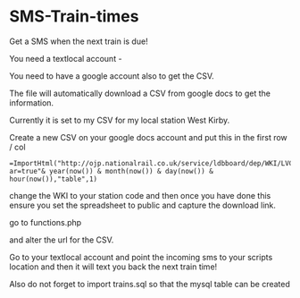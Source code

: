 SMS-Train-times
===============

Get a SMS when the next train is due!

You need a textlocal account - 

You need to have a google account also to get the CSV.

The file will automatically download a CSV from google docs to get the information.

Currently it is set to my CSV for my local station West Kirby.

Create a new CSV on your google docs account and put this in the first row / col
```
=ImportHtml("http://ojp.nationalrail.co.uk/service/ldbboard/dep/WKI/LVC/To?ar=true"& year(now()) & month(now()) & day(now()) & hour(now()),"table",1)
```
change the WKI to your station code and then once you have done this ensure you set the spreadsheet to public and capture the download link.

go to functions.php 

and alter the url for the CSV.

Go to your textlocal account and point the incoming sms to your scripts location and then it will text you back the next train time!

Also do not forget to import trains.sql so that the mysql table can be created
